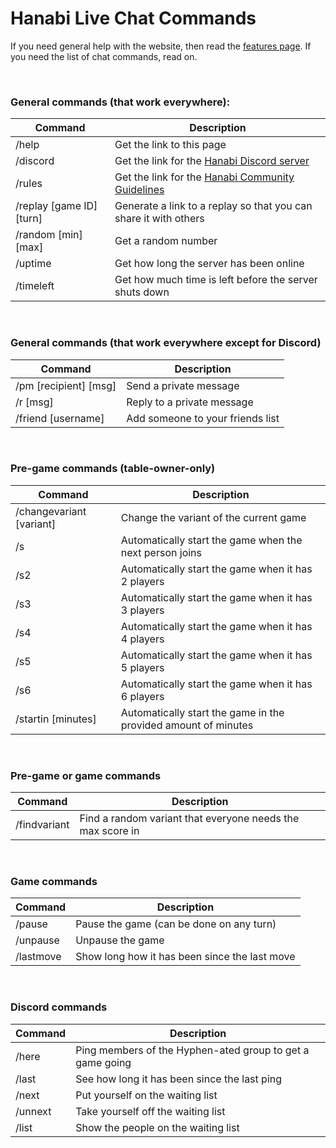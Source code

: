 # Hanabi Live Chat Commands

If you need general help with the website, then read the [features page](FEATURES.md). If you need the list of chat commands, read on.

<br />

### General commands (that work everywhere):

| Command                  | Description
| ------------------------ | -----------
| /help                    | Get the link to this page
| /discord                 | Get the link for the [Hanabi Discord server](https://discord.gg/FADvkJp)
| /rules                   | Get the link for the [Hanabi Community Guidelines](https://github.com/Zamiell/hanabi-live/blob/master/docs/COMMUNITY_GUIDELINES.md)
| /replay [game ID] [turn] | Generate a link to a replay so that you can share it with others
| /random [min] [max]      | Get a random number
| /uptime                  | Get how long the server has been online
| /timeleft                | Get how much time is left before the server shuts down

<br />

### General commands (that work everywhere except for Discord)

| Command               | Description
| --------------------- |------------
| /pm [recipient] [msg] | Send a private message
| /r [msg]              | Reply to a private message
| /friend [username]    | Add someone to your friends list

<br />

### Pre-game commands (table-owner-only)

| Command                  | Description
| ------------------------ |------------
| /changevariant [variant] | Change the variant of the current game
| /s                       | Automatically start the game when the next person joins
| /s2                      | Automatically start the game when it has 2 players
| /s3                      | Automatically start the game when it has 3 players
| /s4                      | Automatically start the game when it has 4 players
| /s5                      | Automatically start the game when it has 5 players
| /s6                      | Automatically start the game when it has 6 players
| /startin [minutes]       | Automatically start the game in the provided amount of minutes

<br />

### Pre-game or game commands

| Command      | Description
| -------------|------------
| /findvariant | Find a random variant that everyone needs the max score in

<br />

### Game commands

| Command   | Description
| --------- | -----------
| /pause    | Pause the game (can be done on any turn)
| /unpause  | Unpause the game
| /lastmove | Show long how it has been since the last move

<br />

### Discord commands

| Command | Description
| ------- |------------
| /here   | Ping members of the Hyphen-ated group to get a game going
| /last   | See how long it has been since the last ping
| /next   | Put yourself on the waiting list
| /unnext | Take yourself off the waiting list
| /list   | Show the people on the waiting list
